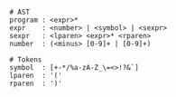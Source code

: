     # AST
    program : <expr>*
    expr    : <number> | <symbol> | <sexpr>
    sexpr   : <lparen> <expr>* <rparen>
    number  : (<minus> [0-9]+ | [0-9]+)

    # Tokens
    symbol  : [+-*/%a-zA-Z_\=<>!?&`]
    lparen  : '('
    rparen  : ')'
